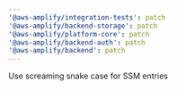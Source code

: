 ```yaml
---
'@aws-amplify/integration-tests': patch
'@aws-amplify/backend-storage': patch
'@aws-amplify/platform-core': patch
'@aws-amplify/backend-auth': patch
'@aws-amplify/backend': patch
---
```


Use screaming snake case for SSM entries
